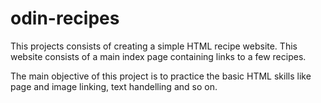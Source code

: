 # odin-recipes

This projects consists of creating a simple HTML recipe website.
This website consists of a main index page containing links to a few recipes.

The main objective of this project is to practice the basic HTML skills like page and image linking, text handelling and so on.

